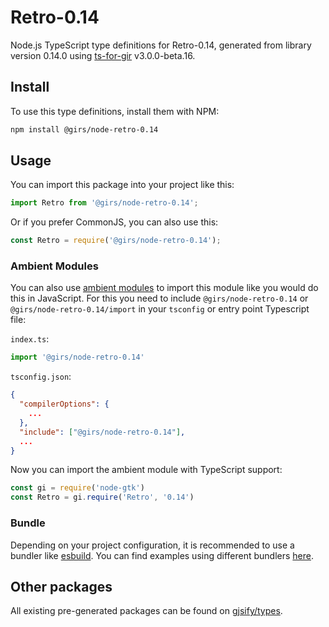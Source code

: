 
# Retro-0.14

Node.js TypeScript type definitions for Retro-0.14, generated from library version 0.14.0 using [ts-for-gir](https://github.com/gjsify/ts-for-gir) v3.0.0-beta.16.

## Install

To use this type definitions, install them with NPM:
```bash
npm install @girs/node-retro-0.14
```

## Usage

You can import this package into your project like this:
```ts
import Retro from '@girs/node-retro-0.14';
```

Or if you prefer CommonJS, you can also use this:
```ts
const Retro = require('@girs/node-retro-0.14');
```

### Ambient Modules

You can also use [ambient modules](https://github.com/gjsify/ts-for-gir/tree/main/packages/cli#ambient-modules) to import this module like you would do this in JavaScript.
For this you need to include `@girs/node-retro-0.14` or `@girs/node-retro-0.14/import` in your `tsconfig` or entry point Typescript file:

`index.ts`:
```ts
import '@girs/node-retro-0.14'
```

`tsconfig.json`:
```json
{
  "compilerOptions": {
    ...
  },
  "include": ["@girs/node-retro-0.14"],
  ...
}
```

Now you can import the ambient module with TypeScript support: 

```ts
const gi = require('node-gtk')
const Retro = gi.require('Retro', '0.14')
```



### Bundle

Depending on your project configuration, it is recommended to use a bundler like [esbuild](https://esbuild.github.io/). You can find examples using different bundlers [here](https://github.com/gjsify/ts-for-gir/tree/main/examples).

## Other packages

All existing pre-generated packages can be found on [gjsify/types](https://github.com/gjsify/types).

